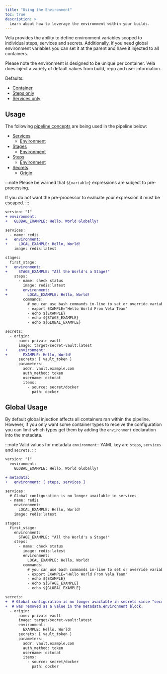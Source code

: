 ```yaml
---
title: "Using the Environment"
toc: true
description: >
  Learn about how to leverage the environment within your builds.
---
```


Vela provides the ability to define environment variables scoped to individual steps, services and secrets. Additionally, if you need global environment variables you can set it at the parent and have it injected to all containers.

Please note the environment is designed to be unique per container. Vela does inject a variety of default values from build, repo and user information.

Defaults:

* [Container](/docs/reference/environment/variables/#container-defaults)
* [Steps only](/docs/reference/environment/variables/#step-only-defaults)
* [Services only](/docs/reference/environment/variables/#service-only-defaults)

## Usage

The following [pipeline concepts](/docs/tour) are being used in the pipeline below:

* [Services](/docs/tour/services/)
  * [Environment](/docs/tour/environment/)
* [Stages](/docs/tour/stages/)
  * [Environment](/docs/tour/environment/)
* [Steps](/docs/tour/steps/)
  * [Environment](/docs/tour/environment/)
* [Secrets](/docs/tour/secrets/)
  * [Origin](/docs/tour/secrets/)

:::note
Please be warned that `${variable}` expressions are subject to pre-processing.

If you do not want the pre-processor to evaluate your expression it must be escaped.
:::

```diff
version: "1"
+ environment:
+   GLOBAL_EXAMPLE: Hello, World Globally!

services:
  - name: redis
+   environment:
+     LOCAL_EXAMPLE: Hello, World!
    image: redis:latest

stages:
  first_stage:
+   environment:
+     STAGE_EXAMPLE: "All the World's a Stage!"
    steps:
      - name: check status
        image: redis:latest
+       environment:
+         LOCAL_EXAMPLE: Hello, World!
        commands:
          # you can use bash commands in-line to set or override variables
          - export EXAMPLE="Hello World From Vela Team"
          - echo ${EXAMPLE}
          - echo ${STAGE_EXAMPLE}
          - echo ${GLOBAL_EXAMPLE}

secrets:
  - origin:
      name: private vault
      image: target/secret-vault:latest
+     environment:
+       EXAMPLE: Hello, World!
      secrets: [ vault_token ]
      parameters:
        addr: vault.example.com
        auth_method: token
        username: octocat
        items:
          - source: secret/docker
            path: docker
```

## Global Usage

By default global injection affects all containers ran within the pipeline. However, if you only want some container types to receive the configuration you can limit which types get them by adding the `environment` declaration into the metadata.

:::note
Valid values for metadata `environment:` YAML key are `steps`, `services` and `secrets`.
:::

```diff
version: "1"
  environment:
    GLOBAL_EXAMPLE: Hello, World Globally!

+ metadata:
+   environment: [ steps, services ]

services:
  # Global configuration is no longer available in services
  - name: redis
    environment:
      LOCAL_EXAMPLE: Hello, World!
    image: redis:latest

stages:
  first_stage:
    environment:
      STAGE_EXAMPLE: "All the World's a Stage!"
    steps:
      - name: check status
        image: redis:latest
        environment:
          LOCAL_EXAMPLE: Hello, World!
        commands:
          # you can use bash commands in-line to set or override variables
          - export EXAMPLE="Hello World From Vela Team"
          - echo ${EXAMPLE}
          - echo ${STAGE_EXAMPLE}
          - echo ${GLOBAL_EXAMPLE}

secrets:
+  # Global configuration is no longer available in secrets since "secrets"
+  # was removed as a value in the metadata.environment block.
  - origin:
      name: private vault
      image: target/secret-vault:latest
      environment:
        EXAMPLE: Hello, World!
      secrets: [ vault_token ]
      parameters:
        addr: vault.example.com
        auth_method: token
        username: octocat
        items:
          - source: secret/docker
            path: docker
```